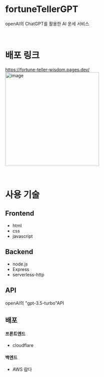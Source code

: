 # fortuneTellerGPT
openAI의 ChatGPT를 활용한 AI 운세 서비스

<br/>

# 배포 링크
https://fortune-teller-wisdom.pages.dev/
<br/>
<img width="300" alt="image" src="https://user-images.githubusercontent.com/115059778/233039434-18607902-cc25-4e6b-ab36-97fe25a57def.png">

<br/>


# 사용 기술

## Frontend
- html 
- css 
- javascript 

## Backend
- node.js
- Express
- serverless-http

## API
openAI의 "gpt-3.5-turbo"API


## 배포
#### 프론트엔드
- cloudflare

#### 백엔드
- AWS 람다
